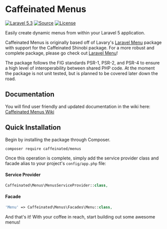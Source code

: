 Caffeinated Menus
=================
[![Laravel 5.3](https://img.shields.io/badge/Laravel-5.3-orange.svg?style=flat-square)](http://laravel.com)
[![Source](http://img.shields.io/badge/source-caffeinated/menus-blue.svg?style=flat-square)](https://github.com/caffeinated/menus)
[![License](http://img.shields.io/badge/license-MIT-brightgreen.svg?style=flat-square)](https://tldrlegal.com/license/mit-license)

Easily create dynamic menus from within your Laravel 5 application.

Caffeinated Menus is originally based off of Lavary's [Laravel Menu](https://github.com/lavary/laravel-menu) package with support for the Caffeinated Shinobi package. For a more robust and complete package, please go check out [Laravel Menu](https://github.com/lavary/laravel-menu)!

The package follows the FIG standards PSR-1, PSR-2, and PSR-4 to ensure a high level of interoperability between shared PHP code. At the moment the package is not unit tested, but is planned to be covered later down the road.

Documentation
-------------
You will find user friendly and updated documentation in the wiki here: [Caffeinated Menus Wiki](https://github.com/caffeinated/menus/wiki)

Quick Installation
------------------
Begin by installing the package through Composer.

```
composer require caffeinated/menus
```

Once this operation is complete, simply add the service provider class and facade alias to your project's `config/app.php` file:

#### Service Provider
```php
Caffeinated\Menus\MenusServiceProvider::class,
```

#### Facade
```php
'Menu' => Caffeinated\Menus\Facades\Menu::class,
```

And that's it! With your coffee in reach, start building out some awesome menus!
